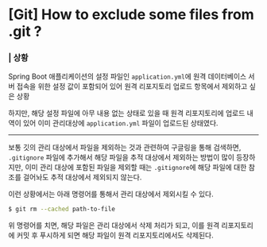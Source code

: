 # [Git] How to exclude some files from .git ?



### | 상황 

Spring Boot 애플리케이션의 설정 파일인 `application.yml`에 원격 데이터베이스 서버 접속을 위한 설정 값이 포함되어 있어 원격 리포지토리 업로드 항목에서 제외하고 싶은 상황 

하지만, 해당 설정 파일에 아무 내용 없는 상태로 있을 때 원격 리포지토리에 업로드 내역이 있어 이미 관리대상에 `application.yml` 파일이 업로드된 상태였다. 

___

보통 깃의 관리 대상에서 파일을 제외하는 것과 관련하여 구글링을 통해 검색하면, `.gitignore` 파일에 추가해서 해당 파일을 추적 대상에서 제외하는 방법이 많이 등장하지만, 이미 관리 대상에 포함된 파일을 제외할 때는 `.gitignore`에 해당 파일에 대한 참조를 걸어놔도 추적 대상에서 제외되지 않는다. 

이런 상황에서는 아래 명령어를 통해서 관리 대상에서 제외시킬 수 있다. 

```bash
$ git rm --cached path-to-file 
```

위 명령어를 치면, 해당 파일은 관리 대상에서 삭제 처리가 되고, 이를 원격 리포지토리에 커밋 후 푸시하게 되면 해당 파일이 원격 리포지토리에서도 삭제된다. 

